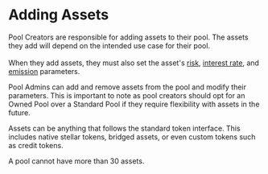 # Adding Assets

Pool Creators are responsible for adding assets to their pool. The assets they add will depend on the intended use case for their pool.\
\
When they add assets, they must also set the asset's [risk](risk-parameters.md), [interest rate](interest-rates.md), and [emission](emissions.md) parameters.

Pool Admins can add and remove assets from the pool and modify their parameters. This is important to note as pool creators should opt for an Owned Pool over a Standard Pool if they require flexibility with assets in the future.

Assets can be anything that follows the standard token interface. This includes native stellar tokens, bridged assets, or even custom tokens such as credit tokens.

A pool cannot have more than 30 assets.
